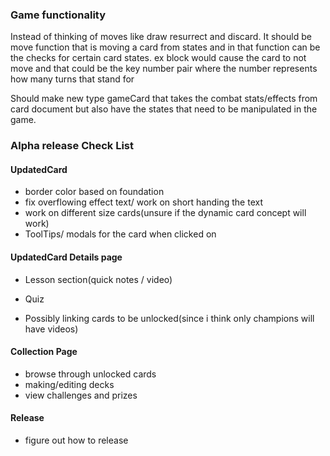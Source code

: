### Game functionality
Instead of thinking of moves like draw resurrect and discard. It should be  move function that is moving a card from states and in that function can be the checks for certain card states. ex block would cause the card to not move and that could be the key number pair where the number represents how many turns that stand for 

Should make new type gameCard that takes the combat stats/effects from card document but also have the states that need to be manipulated in the game.


###  Alpha release Check List 
#### UpdatedCard
 - border color based on foundation 
 - fix overflowing effect text/ work on short handing the text
 - work on different size cards(unsure if the dynamic card concept will work)
 - ToolTips/ modals for the card when clicked on

#### UpdatedCard Details page

- Lesson section(quick notes / video)
  
- Quiz
- Possibly linking cards to be unlocked(since i think only champions will have videos)

#### Collection Page

 - browse through unlocked cards
 - making/editing decks
 - view challenges and prizes 

#### Release 

 - figure out how to release 

